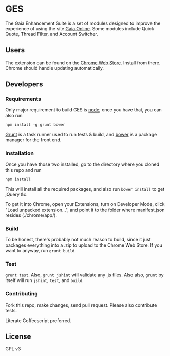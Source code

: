 # GES

The Gaia Enhancement Suite is a set of modules designed to improve the
experience of using the site [Gaia Online](http://www.gaiaonline.com).
Some modules include Quick Quote, Thread Filter, and Account Switcher.

## Users

The extension can be found on the [Chrome Web Store][cws]. Install from there.
Chrome should handle updating automatically.

[cws]:https://chrome.google.com/webstore/detail/mgcnknfohcgfckjaebhijnpgdmngoceg

## Developers

### Requirements

Only major requirement to build GES is [node](http://nodejs.org/); once
you have that, you can also run

    npm install -g grunt bower

[Grunt](http://gruntjs.com/) is a task runner used to run tests & build,
and [bower](http://bower.io/) is a package manager for the front end.

### Installation

Once you have those two installed, go to the directory where you cloned this
repo and run

    npm install

This will install all the required packages, and also run `bower install` to
get jQuery &c.

To get it into Chrome, open your Extensions, turn on Developer Mode, click
"Load unpacked extension...", and point it to the folder where manifest.json
resides (./chrome/app/).

### Build

To be honest, there's probably not much reason to build, since it just
packages everything into a .zip to upload to the Chrome Web Store. If you want
to anyway, run `grunt build`.

### Test

`grunt test`. Also, `grunt jshint` will validate any .js files. Also also,
`grunt` by itself will run `jshint`, `test`, and `build`.

### Contributing

Fork this repo, make changes, send pull request. Please also contribute tests.

Literate Coffeescript preferred.

## License

GPL v3
